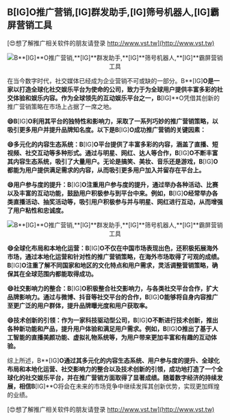 ## **B**[IG]**O推广营销,**[IG]**群发助手,**[IG]**筛号机器人,**[IG]**霸屏营销工具**

[😍想了解推广相关软件的朋友请登录 http://www.vst.tw](http://www.vst.tw)

 <center><img src="https://vst.tw/MP4/tuiguang/png/4.png" alt="B**[IG]**O推广营销,**[IG]**群发助手,**[IG]**筛号机器人,**[IG]**霸屏营销工具"></center>

在当今数字时代，社交媒体已经成为企业营销不可或缺的一部分。B**[IG]**O是一家以打造全球化社交娱乐平台为使命的公司，致力于为全球用户提供丰富多彩的社交体验和娱乐内容。作为全球领先的互动娱乐平台之一，B**[IG]**O凭借其创新的推广营销策略在市场上占据了一席之地。

**😄B**[IG]**O利用其平台的独特性和影响力，采取了一系列巧妙的推广营销策略，以吸引更多用户并提升品牌知名度。以下是B**[IG]**O成功推广营销的关键因素：**

**😄多元化的内容生态系统：B**[IG]**O平台提供了丰富多彩的内容，涵盖了直播、短视频、社交互动等多种形式。通过与明星、网红、达人等合作，B**[IG]**O不断丰富其内容生态系统，吸引了大量用户。无论是搞笑、美妆、音乐还是游戏，B**[IG]**O都能为用户提供满足需求的内容，从而吸引更多用户加入并留存在平台上。**

**😄用户参与度的提升：B**[IG]**O注重用户参与度的提升，通过举办各种活动、比赛以及丰富的互动功能，鼓励用户积极参与到平台中来。例如，B**[IG]**O经常举办各类直播活动、抽奖活动等，吸引用户积极参与并与明星、网红进行互动，从而增强了用户粘性和忠诚度。**

 <center><img src="https://vst.tw/MP4/tuiguang/png/8.png" alt="B**[IG]**O推广营销,**[IG]**群发助手,**[IG]**筛号机器人,**[IG]**霸屏营销工具"></center>

**😄全球化布局和本地化运营：B**[IG]**O不仅在中国市场表现出色，还积极拓展海外市场，通过本地化运营和针对性的推广营销策略，在海外市场取得了可观的成绩。B**[IG]**O注重了解不同国家和地区的文化特点和用户需求，灵活调整营销策略，确保其在全球范围内都能取得成功。**

**😄社交影响力的整合：B**[IG]**O积极整合社交影响力，与各类社交平台合作，扩大品牌影响力。通过与微博、抖音等社交平台的合作，B**[IG]**O能够将自身内容推广至更广泛的用户群体，提升品牌曝光度和用户获取率。**

**😄技术创新的引领：作为一家科技驱动型公司，B**[IG]**O不断进行技术创新，推出各种新功能和产品，提升用户体验和满足用户需求。例如，B**[IG]**O推出了基于人工智能的直播美颜功能、虚拟礼物系统等，为用户带来更加丰富和有趣的互动体验。**

综上所述，B**[IG]**O通过其多元化的内容生态系统、用户参与度的提升、全球化布局和本地化运营、社交影响力的整合以及技术创新的引领，成功地打造了一个全球化的社交娱乐平台，并在推广营销方面取得了显著成绩。随着数字经济的持续发展，相信B**[IG]**O将会在未来的市场竞争中继续发挥其创新优势，实现更加辉煌的业绩。

[😍想了解推广相关软件的朋友请登录 http://www.vst.tw](http://www.vst.tw)



